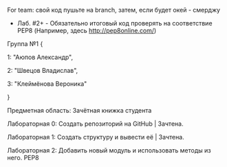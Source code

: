 For team: свой код пушьте на branch, затем, если будет окей - смерджу
  * Лаб. #2+ - Обязательно итоговый код проверять на соответствие PEP8 (Например, здесь http://pep8online.com/)

Группа №1 {

1: "Аюпов Александр",

2: "Швецов Владислав",

3: "Клеймёнова Вероника"

}

Предметная область: Зачётная книжка студента

Лабораторная 0: Создать репозиторий на GitHub                                               | Зачтена.

Лабораторная 1: Создать структуру и вывести её                                              | Зачтена.

Лабораторная 2: Добавить новый модуль и использовать методы из него. PEP8
